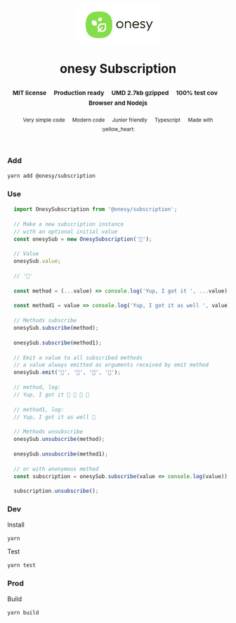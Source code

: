 
</br>
</br>

<p align='center'>
  <a target='_blank' rel='noopener noreferrer' href='#'>
    <img width='auto' height='84' src='https://raw.githubusercontent.com/onesy-me/onesy/refs/heads/main/utils/images/logo.png' alt='onesy logo' />
  </a>
</p>

<h1 align='center'>onesy Subscription</h1>

<h3 align='center'>
  <sub>MIT license&nbsp;&nbsp;&nbsp;&nbsp;</sub>
  <sub>Production ready&nbsp;&nbsp;&nbsp;&nbsp;</sub>
  <sub>UMD 2.7kb gzipped&nbsp;&nbsp;&nbsp;&nbsp;</sub>
  <sub>100% test cov&nbsp;&nbsp;&nbsp;&nbsp;</sub>
  <sub>Browser and Nodejs</sub>
</h3>

<p align='center'>
    <sub>Very simple code&nbsp;&nbsp;&nbsp;&nbsp;</sub>
    <sub>Modern code&nbsp;&nbsp;&nbsp;&nbsp;</sub>
    <sub>Junior friendly&nbsp;&nbsp;&nbsp;&nbsp;</sub>
    <sub>Typescript&nbsp;&nbsp;&nbsp;&nbsp;</sub>
    <sub>Made with :yellow_heart:</sub>
</p>

<br />

### Add

```sh
yarn add @onesy/subscription
```

### Use

```javascript
  import OnesySubscription from '@onesy/subscription';

  // Make a new subscription instance
  // with an optional initial value
  const onesySub = new OnesySubscription('🙂');

  // Value
  onesySub.value;

  // '🙂'

  const method = (...value) => console.log('Yup, I got it ', ...value);

  const method1 = value => console.log('Yup, I got it as well ', value);

  // Methods subscribe
  onesySub.subscribe(method);

  onesySub.subscribe(method1);

  // Emit a value to all subscribed methods
  // a value always emitted as arguments received by emit method
  onesySub.emit('🌱', '🌱', '🌱', '🌱');

  // method, log:
  // Yup, I got it 🌱 🌱 🌱 🌱

  // method1, log:
  // Yup, I got it as well 🌱

  // Methods unsubscribe
  onesySub.unsubscribe(method);

  onesySub.unsubscribe(method1);

  // or with anonymous method
  const subscription = onesySub.subscribe(value => console.log(value));

  subscription.unsubscribe();
```

### Dev

Install

```sh
yarn
```

Test

```sh
yarn test
```

### Prod

Build

```sh
yarn build
```

